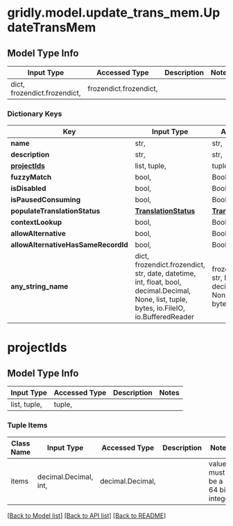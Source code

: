 # gridly.model.update_trans_mem.UpdateTransMem

## Model Type Info
Input Type | Accessed Type | Description | Notes
------------ | ------------- | ------------- | -------------
dict, frozendict.frozendict,  | frozendict.frozendict,  |  | 

### Dictionary Keys
Key | Input Type | Accessed Type | Description | Notes
------------ | ------------- | ------------- | ------------- | -------------
**name** | str,  | str,  |  | [optional] 
**description** | str,  | str,  |  | [optional] 
**[projectIds](#projectIds)** | list, tuple,  | tuple,  |  | [optional] 
**fuzzyMatch** | bool,  | BoolClass,  |  | [optional] 
**isDisabled** | bool,  | BoolClass,  |  | [optional] 
**isPausedConsuming** | bool,  | BoolClass,  |  | [optional] 
**populateTranslationStatus** | [**TranslationStatus**](TranslationStatus.md) | [**TranslationStatus**](TranslationStatus.md) |  | [optional] 
**contextLookup** | bool,  | BoolClass,  |  | [optional] 
**allowAlternative** | bool,  | BoolClass,  |  | [optional] 
**allowAlternativeHasSameRecordId** | bool,  | BoolClass,  |  | [optional] 
**any_string_name** | dict, frozendict.frozendict, str, date, datetime, int, float, bool, decimal.Decimal, None, list, tuple, bytes, io.FileIO, io.BufferedReader | frozendict.frozendict, str, BoolClass, decimal.Decimal, NoneClass, tuple, bytes, FileIO | any string name can be used but the value must be the correct type | [optional]

# projectIds

## Model Type Info
Input Type | Accessed Type | Description | Notes
------------ | ------------- | ------------- | -------------
list, tuple,  | tuple,  |  | 

### Tuple Items
Class Name | Input Type | Accessed Type | Description | Notes
------------- | ------------- | ------------- | ------------- | -------------
items | decimal.Decimal, int,  | decimal.Decimal,  |  | value must be a 64 bit integer

[[Back to Model list]](../../README.md#documentation-for-models) [[Back to API list]](../../README.md#documentation-for-api-endpoints) [[Back to README]](../../README.md)


